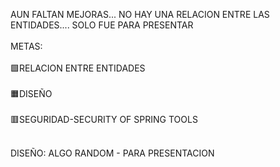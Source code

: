 AUN FALTAN MEJORAS...
NO HAY UNA RELACION ENTRE LAS ENTIDADES.... SOLO FUE PARA PRESENTAR
<br><br>
METAS:<br><br>
🟩RELACION ENTRE ENTIDADES<br><br>
🟧DISEÑO<br><br>
🟥SEGURIDAD-SECURITY OF SPRING TOOLS<br><br>

DISEÑO:
ALGO RANDOM - PARA PRESENTACION


